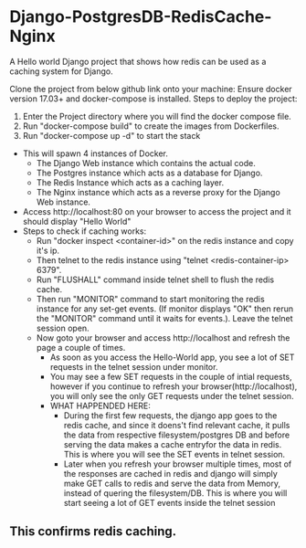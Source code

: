 # Django-PostgresDB-RedisCache-Nginx
A Hello world Django project that shows how redis can be used as a caching system for Django.

Clone the project from below github link onto your machine: 
Ensure docker version 17.03+ and docker-compose is installed.
Steps to deploy the project:
1. Enter the Project directory where you will find the docker compose file.
2. Run "docker-compose build" to create the images from Dockerfiles.
3. Run "docker-compose up -d" to start the stack
  - This will spawn 4 instances of Docker.
    - The Django Web instance which contains the actual code.
    - The Postgres instance which acts as a database for Django.
    - The Redis Instance which acts as a caching layer.
    - The Nginx instance which acts as a reverse proxy for the Django Web instance.
  - Access http://localhost:80 on your browser to access the project and it should display "Hello World"
  - Steps to check if caching works:
    - Run "docker inspect \<container-id\>" on the redis instance and copy it's ip.
    - Then telnet to the redis instance using "telnet \<redis-container-ip\> 6379".
    - Run "FLUSHALL" command inside telnet shell to flush the redis cache.
    - Then run "MONITOR" command to start monitoring the redis instance for any set-get events. (If monitor displays "OK" then        rerun the "MONITOR" command until it waits for events.). Leave the telnet session open.
    - Now goto your browser and access http://localhost and refresh the page a couple of times.
      - As soon as you access the Hello-World app, you see a lot of SET requests in the telnet session under monitor.
      - You may see a few SET requests in the couple of intial requests, however if you continue to refresh your                        browser(http://localhost), you will only see the only GET requests under the telnet session.
      - WHAT HAPPENDED HERE:
        - During the first few requests, the django app goes to the redis cache, and since it doens't find relevant cache, it               pulls the data from respective filesystem/postgres DB and before serving the data makes a cache entryfor the data               in redis. This is where you will see the SET events in telnet session.
        - Later when you refresh your browser multiple times, most of the responses are cached in redis and django will simply            make GET calls to redis and serve the data from Memory, instead of quering the filesystem/DB. This is where you will            start seeing a lot of GET events inside the telnet session
        
## This confirms redis caching.

